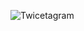 ![Twicetagram]([https://www.fadhilkholaf.my.id/images/main/gif.gif](https://95k1y8fb5v.ufs.sh/f/EyY37ktHRd8rNztzHGJJrDFuH7CsvyQi4OacqLlWEjgkbzBn))
